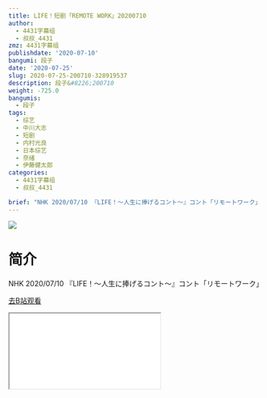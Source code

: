 ```yaml
---
title: LIFE！短剧「REMOTE WORK」20200710
author:
  - 4431字幕组
  - 叔叔_4431
zmz: 4431字幕组
publishdate: '2020-07-10'
bangumi: 段子
date: '2020-07-25'
slug: 2020-07-25-200710-328919537
description: 段子&#8226;200710
weight: -725.0
bangumis:
  - 段子
tags:
  - 综艺
  - 中川大志
  - 短剧
  - 内村光良
  - 日本综艺
  - 奈绪
  - 伊藤健太郎
categories:
  - 4431字幕组
  - 叔叔_4431

brief: "NHK 2020/07/10 『LIFE！〜人生に捧げるコント〜』コント「リモートワーク」"
---
```

![](https://raw.githubusercontent.com/tcgriffith/owaraisite/master/static/tmpimg/3d61dcd1a15bbb79d9f7937bf5353c6fda93b19b.jpg.480.jpg)
# 简介  
NHK
2020/07/10 『LIFE！〜人生に捧げるコント〜』コント「リモートワーク」  

[去B站观看](https://www.bilibili.com/video/av328919537/)
<div class ="resp-container"><iframe class="testiframe" src="//player.bilibili.com/player.html?aid=328919537"", scrolling="no", allowfullscreen="true" > </iframe></div> 
